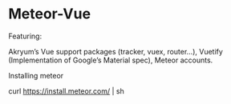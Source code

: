 # Meteor-Vue

Featuring:

Akryum’s Vue support packages (tracker, vuex, router…),
Vuetify (Implementation of Google’s Material spec),
Meteor accounts.

Installing meteor

curl https://install.meteor.com/ | sh
